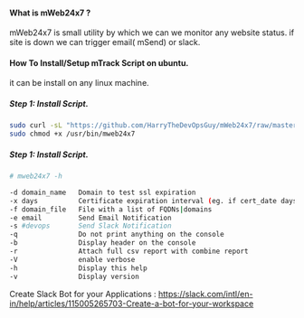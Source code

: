 #### What is mWeb24x7 ?
mWeb24x7 is small utility by which we can we monitor any website status. if site is down we can trigger email( mSend) or slack.  

#### How To Install/Setup mTrack Script on ubuntu.
it can be install on any linux machine.

##### Step 1: Install Script.
```bash
sudo curl -sL "https://github.com/HarryTheDevOpsGuy/mWeb24x7/raw/master/$(uname -p)/mweb24x7" -o /usr/bin/mweb24x7
sudo chmod +x /usr/bin/mweb24x7
```
##### Step 1: Install Script.
```bash
# mweb24x7 -h

-d domain_name   Domain to test ssl expiration
-x days          Certificate expiration interval (eg. if cert_date days)
-f domain_file   File with a list of FQDNs|domains
-e email         Send Email Notification
-s #devops       Send Slack Notification
-q               Do not print anything on the console
-b               Display header on the console
-r               Attach full csv report with combine report
-V               enable verbose
-h               Display this help
-v               Display version
```


Create Slack Bot for your Applications : https://slack.com/intl/en-in/help/articles/115005265703-Create-a-bot-for-your-workspace
